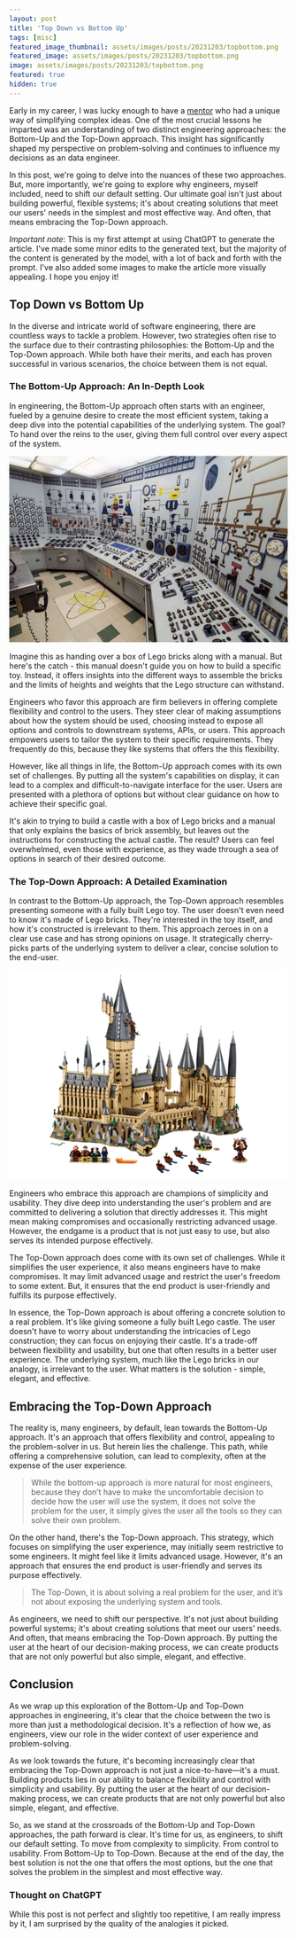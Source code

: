 ```yaml
---
layout: post
title: 'Top Down vs Bottom Up'
tags: [misc]
featured_image_thumbnail: assets/images/posts/20231203/topbottom.png
featured_image: assets/images/posts/20231203/topbottom.png
image: assets/images/posts/20231203/topbottom.png
featured: true
hidden: true
---
```


Early in my career, I was lucky enough to have a [mentor](https://www.linkedin.com/in/stevenrochefort/) who had a unique way of simplifying complex ideas. One of the most crucial lessons he imparted was an understanding of two distinct engineering approaches: the Bottom-Up and the Top-Down approach. This insight has significantly shaped my perspective on problem-solving and continues to influence my decisions as an data engineer.

<!--more-->

In this post, we're going to delve into the nuances of these two approaches. But, more importantly, we're going to explore why engineers, myself included, need to shift our default setting. Our ultimate goal isn't just about building powerful, flexible systems; it's about creating solutions that meet our users' needs in the simplest and most effective way. And often, that means embracing the Top-Down approach.

_Important note_: This is my first attempt at using ChatGPT to generate the article. I've made some minor edits to the generated text, but the majority of the content is generated by the model, with a lot of back and forth with the prompt. I've also added some images to make the article more visually appealing. I hope you enjoy it!

## Top Down vs Bottom Up

In the diverse and intricate world of software engineering, there are countless ways to tackle a problem. However, two strategies often rise to the surface due to their contrasting philosophies: the Bottom-Up and the Top-Down approach. While both have their merits, and each has proven successful in various scenarios, the choice between them is not equal.

### The Bottom-Up Approach: An In-Depth Look

In engineering, the Bottom-Up approach often starts with an engineer, fueled by a genuine desire to create the most efficient system, taking a deep dive into the potential capabilities of the underlying system. The goal? To hand over the reins to the user, giving them full control over every aspect of the system.

​![submarine](assets/images/posts/20231203/submarine.jpeg#center)

Imagine this as handing over a box of Lego bricks along with a manual. But here's the catch - this manual doesn't guide you on how to build a specific toy. Instead, it offers insights into the different ways to assemble the bricks and the limits of heights and weights that the Lego structure can withstand.

Engineers who favor this approach are firm believers in offering complete flexibility and control to the users. They steer clear of making assumptions about how the system should be used, choosing instead to expose all options and controls to downstream systems, APIs, or users. This approach empowers users to tailor the system to their specific requirements. They frequently do this, because they like systems that offers the this flexibility.

However, like all things in life, the Bottom-Up approach comes with its own set of challenges. By putting all the system's capabilities on display, it can lead to a complex and difficult-to-navigate interface for the user. Users are presented with a plethora of options but without clear guidance on how to achieve their specific goal.

It's akin to trying to build a castle with a box of Lego bricks and a manual that only explains the basics of brick assembly, but leaves out the instructions for constructing the actual castle. The result? Users can feel overwhelmed, even those with experience, as they wade through a sea of options in search of their desired outcome.

### The Top-Down Approach: A Detailed Examination

In contrast to the Bottom-Up approach, the Top-Down approach resembles presenting someone with a fully built Lego toy. The user doesn't even need to know it's made of Lego bricks. They're interested in the toy itself, and how it's constructed is irrelevant to them. This approach zeroes in on a clear use case and has strong opinions on usage. It strategically cherry-picks parts of the underlying system to deliver a clear, concise solution to the end-user.

​![lego](assets/images/posts/20231203/lego.png#center)

Engineers who embrace this approach are champions of simplicity and usability. They dive deep into understanding the user's problem and are committed to delivering a solution that directly addresses it. This might mean making compromises and occasionally restricting advanced usage. However, the endgame is a product that is not just easy to use, but also serves its intended purpose effectively.

The Top-Down approach does come with its own set of challenges. While it simplifies the user experience, it also means engineers have to make compromises. It may limit advanced usage and restrict the user's freedom to some extent. But, it ensures that the end product is user-friendly and fulfills its purpose effectively.

In essence, the Top-Down approach is about offering a concrete solution to a real problem. It's like giving someone a fully built Lego castle. The user doesn't have to worry about understanding the intricacies of Lego construction; they can focus on enjoying their castle. It's a trade-off between flexibility and usability, but one that often results in a better user experience. The underlying system, much like the Lego bricks in our analogy, is irrelevant to the user. What matters is the solution - simple, elegant, and effective.

## Embracing the Top-Down Approach

The reality is, many engineers, by default, lean towards the Bottom-Up approach. It's an approach that offers flexibility and control, appealing to the problem-solver in us. But herein lies the challenge. This path, while offering a comprehensive solution, can lead to complexity, often at the expense of the user experience.

> While the bottom-up approach is more natural for most engineers, because they don’t have to make the uncomfortable decision to decide how the user will use the system, it does not solve the problem for the user, it simply gives the user all the tools so they can solve their own problem.

On the other hand, there's the Top-Down approach. This strategy, which focuses on simplifying the user experience, may initially seem restrictive to some engineers. It might feel like it limits advanced usage. However, it's an approach that ensures the end product is user-friendly and serves its purpose effectively.

> The Top-Down, it is about solving a real problem for the user, and it’s not about exposing the underlying system and tools.

As engineers, we need to shift our perspective. It's not just about building powerful systems; it's about creating solutions that meet our users' needs. And often, that means embracing the Top-Down approach. By putting the user at the heart of our decision-making process, we can create products that are not only powerful but also simple, elegant, and effective.

## Conclusion

As we wrap up this exploration of the Bottom-Up and Top-Down approaches in engineering, it's clear that the choice between the two is more than just a methodological decision. It's a reflection of how we, as engineers, view our role in the wider context of user experience and problem-solving.

As we look towards the future, it's becoming increasingly clear that embracing the Top-Down approach is not just a nice-to-have—it's a must. Building products lies in our ability to balance flexibility and control with simplicity and usability. By putting the user at the heart of our decision-making process, we can create products that are not only powerful but also simple, elegant, and effective.

So, as we stand at the crossroads of the Bottom-Up and Top-Down approaches, the path forward is clear. It's time for us, as engineers, to shift our default setting. To move from complexity to simplicity. From control to usability. From Bottom-Up to Top-Down. Because at the end of the day, the best solution is not the one that offers the most options, but the one that solves the problem in the simplest and most effective way.

### Thought on ChatGPT

While this post is not perfect and slightly too repetitive, I am really impress by it, I am surprised by the quality of the analogies it picked.
